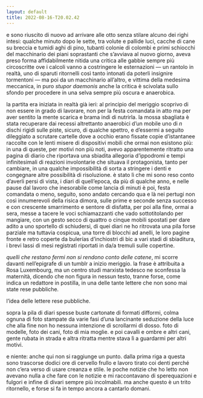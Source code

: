 ```yaml
---
layout: default
title: 2022-08-16-T20.02.42
---
```


e sono riuscito di nuovo ad arrivare alle otto senza stilare alcuno dei righi intesi: qualche minuto dopo le sette, tra volute e pallide luci, cacche di cane su breccia e tumidi aghi di pino, tubanti colonie di colombi e primi schiocchi del macchinario dei piani soprastanti che s’avviava al nuovo giorno, aveva preso forma affidabilmente nitida una critica alle gabbie sempre più circoscritte ove i calcoli vanno a costringere le esternazioni — un rantolo in realtà, uno di sparuti ritornelli così tanto intonati da poterli insignire tormentoni — ma poi da un macchinario all’altro, e vittima della medesima meccanica, in puro *stupor daemonis* anche la critica è scivolata sullo sfondo per procedere in una selva sempre più oscura e anaerobica.

la partita era iniziata in realtà già ieri: al principio del meriggio scoprivo di non essere in grado di lavorare, non per la festa comandata in atto ma per aver sentito la mente scarica e brama indi di nutrirla. la mossa sbagliata è stata recuperare dai recessi altrettanto anaerobici d’un mobile uno di *n* dischi rigidi sulle piste, sicuro, di qualche spettro, e d’essermi a seguito dileggiato a scrutare cartelle dove a occhio erano fissate copie d’istantanee raccolte con le lenti misere di dispositivi mobili che ormai non esistono più: in una di queste, per motivi non più noti, avevo apparentemente ritratto una pagina di diario che riportava una sbiadita allegoria d’ippodromi e tempi infinitesimali di reazioni involontarie  che situava il protagonista, tanto per cambiare, in una qualche impossibilità di sorta a stringere i denti e congegnare altre possibilità di risoluzione. è stato lì che mi sono reso conto d’averli persi di vista, i diari di quell’epoca, da più di qualche anno, e nelle pause dal lavoro che inesorabile come lancia di minuti è poi, festa comandata o meno, seguito, sono andato cercando qua e là nei pertugi non così innumerevoli della risica dimora, sulle prime e seconde senza successo e con crescente smarrimento e sentore di disfatta, per poi alla fine, ormai a sera, messe a tacere le voci schiamazzanti che vado sottotitolando per mangiare, con un gesto secco di quattro o cinque mobili spostati per dare adito a uno sportello di schiudersi, di quei diari ne ho ritrovata una pila forse parziale ma tuttavia cospicua, una torre di blocchi ad anelli, le loro pagine  fronte e retro coperte da bulerías d’inchiostri di bic a vari stadi di sbiaditura, i brevi lassi di mesi registrati riportati in da/a tremuli sulle copertine.

*quelli che restano fermi non si rendono conto delle catene*, mi scorre davanti nell’epigrafe di un tumblr a inizio meriggio. la frase è attribuita a Rosa Luxembourg, ma un centro studi marxista tedesco ne sconfessa la maternità, dicendo che non figura in nessun testo, tranne forse, come indica un  redattore in postilla, in una delle tante lettere che non sono mai state rese pubbliche.

l’idea delle lettere rese pubbliche.

sopra la pila di diari spesse buste cartonate di formati difformi, colma ognuna di foto stampate da varie fasi d’una lancinante seduzione della luce che alla fine non ho nessuna intenzione di scrollarmi di dosso. foto di modelle, foto dei cani, foto di mia moglie. e poi cavalli e ombre e altri cani, gente rubata in strada e altra ritratta mentre stava lì a guardarmi per altri motivi.

e niente: anche qui non si raggiunge un punto. dalla prima riga a questa sono trascorse dodici ore di cervello frullo e lavoro tirato coi denti perché non c’era verso di usare creanza e stile. le poche notizie che ho letto non avevano nulla a che fare con le notizie e mi raccontavano di sperequazioni e fulgori e infine di divari sempre più incolmabili. ma anche questo è un trito ritornello, e forse si fa in tempo ancora a cantarlo domani.
